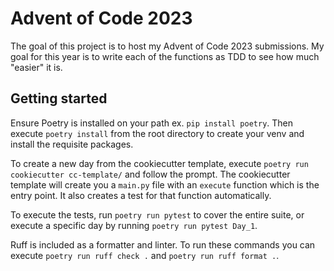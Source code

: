 # Advent of Code 2023

The goal of this project is to host my Advent of Code 2023 submissions. My goal for this year is to write each of the functions as TDD to see how much "easier" it is.

## Getting started

Ensure Poetry is installed on your path ex. `pip install poetry`. Then execute `poetry install` from the root directory to create your venv and install the requisite packages.

To create a new day from the cookiecutter template, execute `poetry run cookiecutter cc-template/` and follow the prompt. The cookiecutter template will create you a `main.py` file with an `execute` function which is the entry point. It also creates a test for that function automatically.

To execute the tests, run `poetry run pytest` to cover the entire suite, or execute a specific day by running `poetry run pytest Day_1`.

Ruff is included as a formatter and linter. To run these commands you can execute `poetry run ruff check .` and `poetry run ruff format .`.